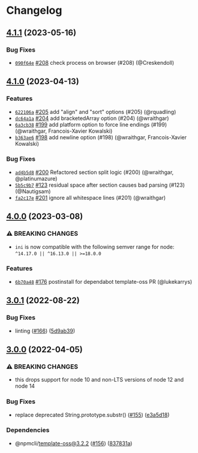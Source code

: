 # Changelog

## [4.1.1](https://github.com/npm/ini/compare/v4.1.0...v4.1.1) (2023-05-16)

### Bug Fixes

* [`090f64e`](https://github.com/npm/ini/commit/090f64e92a7ff722adf723dc13e7b468e591f057) [#208](https://github.com/npm/ini/pull/208) check process on browser (#208) (@Creskendoll)

## [4.1.0](https://github.com/npm/ini/compare/v4.0.0...v4.1.0) (2023-04-13)

### Features

* [`622106a`](https://github.com/npm/ini/commit/622106a1a0bcd2bc32bfd2e6f9cc45a1a1cb53f7) [#205](https://github.com/npm/ini/pull/205) add "align" and "sort" options (#205) (@rquadling)
* [`dc64a1a`](https://github.com/npm/ini/commit/dc64a1a3aa322c0c258383bedcae738aaa67028d) [#204](https://github.com/npm/ini/pull/204) add bracketedArray option (#204) (@wraithgar)
* [`6a3cb38`](https://github.com/npm/ini/commit/6a3cb38b134f674dff1a7b5d3732553e8bace777) [#199](https://github.com/npm/ini/pull/199) add platform option to force line endings (#199) (@wraithgar, Francois-Xavier Kowalski)
* [`b363ae6`](https://github.com/npm/ini/commit/b363ae67ddf9b1232daafb3cc2b2b1e5cb656406) [#198](https://github.com/npm/ini/pull/198) add newline option (#198) (@wraithgar, Francois-Xavier Kowalski)

### Bug Fixes

* [`ad4b5d8`](https://github.com/npm/ini/commit/ad4b5d8423f67d67b8683ac8e809b9dd23fe82e2) [#200](https://github.com/npm/ini/pull/200) Refactored section split logic (#200) (@wraithgar, @platinumazure)
* [`5b5c9b7`](https://github.com/npm/ini/commit/5b5c9b777209bae480f62fb80149008350d37bc5) [#123](https://github.com/npm/ini/pull/123) residual space after section causes bad parsing (#123) (@Nautigsam)
* [`fa2c17e`](https://github.com/npm/ini/commit/fa2c17e6e5f4ebaec30e08653b9603049c8cf0c3) [#201](https://github.com/npm/ini/pull/201) ignore all whitespace lines (#201) (@wraithgar)

## [4.0.0](https://github.com/npm/ini/compare/v3.0.1...v4.0.0) (2023-03-08)

### ⚠️ BREAKING CHANGES

* `ini` is now compatible with the following semver range for node: `^14.17.0 || ^16.13.0 || >=18.0.0`

### Features

* [`6b70a48`](https://github.com/npm/ini/commit/6b70a480a47cac47b2da4ec40aba6b9b4bb77608) [#176](https://github.com/npm/ini/pull/176) postinstall for dependabot template-oss PR (@lukekarrys)

## [3.0.1](https://github.com/npm/ini/compare/v3.0.0...v3.0.1) (2022-08-22)


### Bug Fixes

* linting ([#166](https://github.com/npm/ini/issues/166)) ([5d9ab39](https://github.com/npm/ini/commit/5d9ab392643a93358e1d7595e8efb3d6d97d1181))

## [3.0.0](https://github.com/npm/ini/compare/v2.0.1...v3.0.0) (2022-04-05)


### ⚠ BREAKING CHANGES

* this drops support for node 10 and non-LTS versions of node 12 and node 14

### Bug Fixes

* replace deprecated String.prototype.substr() ([#155](https://github.com/npm/ini/issues/155)) ([e3a5d18](https://github.com/npm/ini/commit/e3a5d183269744f6b590c1a9916ef151de09bf64))


### Dependencies

* @npmcli/template-oss@3.2.2 ([#156](https://github.com/npm/ini/issues/156)) ([837831a](https://github.com/npm/ini/commit/837831a44ba1f04f62a9d0b369525a4f8d8116e9))
